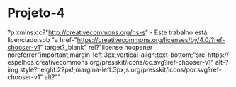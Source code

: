 # Projeto-4


?p xmlns:cc?"http://creativecommons.org/ns-s" - Este trabalho está licenciado sob "a href-"https://creativecommons.org/licenses/by/4.0/?ref-chooser-v1" target?_blank" rel?"license noopener noreferrer"important;margin-left:3px;vertical-align:text-bottom;"src-https:// espelhos.creativecommons.org/presskit/icons/cc.svg?ref-chooser-v1" alt-?img style?height:22px!;margina-left:3px;s.org/presskit/icons/por.svg?ref-chooser-v1" alt?""

